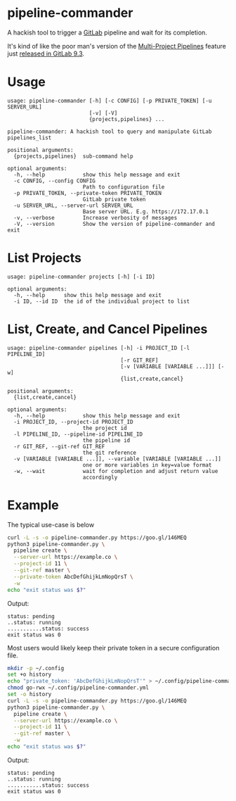 # pipeline-commander
A hackish tool to trigger a [GitLab](https://gitlab.com) pipeline and wait for its completion.

It's kind of like the poor man's version of the [Multi-Project Pipelines](https://docs.gitlab.com/ee/ci/multi_project_pipeline_graphs.html) feature just [released in GitLab 9.3](https://about.gitlab.com/2017/06/22/gitlab-9-3-released/).

# Usage
```
usage: pipeline-commander [-h] [-c CONFIG] [-p PRIVATE_TOKEN] [-u SERVER_URL]
                          [-v] [-V]
                          {projects,pipelines} ...

pipeline-commander: A hackish tool to query and manipulate GitLab
pipelines_list

positional arguments:
  {projects,pipelines}  sub-command help

optional arguments:
  -h, --help            show this help message and exit
  -c CONFIG, --config CONFIG
                        Path to configuration file
  -p PRIVATE_TOKEN, --private-token PRIVATE_TOKEN
                        GitLab private token
  -u SERVER_URL, --server-url SERVER_URL
                        Base server URL. E.g. https://172.17.0.1
  -v, --verbose         Increase verbosity of messages
  -V, --version         Show the version of pipeline-commander and exit

```

# List Projects

```
usage: pipeline-commander projects [-h] [-i ID]

optional arguments:
  -h, --help      show this help message and exit
  -i ID, --id ID  the id of the individual project to list
```

# List, Create, and Cancel Pipelines

```
usage: pipeline-commander pipelines [-h] -i PROJECT_ID [-l PIPELINE_ID]
                                    [-r GIT_REF]
                                    [-v [VARIABLE [VARIABLE ...]]] [-w]
                                    {list,create,cancel}

positional arguments:
  {list,create,cancel}

optional arguments:
  -h, --help            show this help message and exit
  -i PROJECT_ID, --project-id PROJECT_ID
                        the project id
  -l PIPELINE_ID, --pipeline-id PIPELINE_ID
                        the pipeline id
  -r GIT_REF, --git-ref GIT_REF
                        the git reference
  -v [VARIABLE [VARIABLE ...]], --variable [VARIABLE [VARIABLE ...]]
                        one or more variables in key=value format
  -w, --wait            wait for completion and adjust return value
                        accordingly
```

# Example

The typical use-case is below

```bash
curl -L -s -o pipeline-commander.py https://goo.gl/146MEQ
python3 pipeline-commander.py \
  pipeline create \
  --server-url https://example.co \
  --project-id 11 \
  --git-ref master \
  --private-token AbcDefGhijkLmNopQrsT \
  -w
echo "exit status was $?"
```
Output:
```
status: pending
..status: running
...........status: success
exit status was 0
```

Most users would likely keep their private token in a secure configuration file.

```bash
mkdir -p ~/.config
set +o history
echo "private_token: 'AbcDefGhijkLmNopQrsT'" > ~/.config/pipeline-commander.yml
chmod go-rwx ~/.config/pipeline-commander.yml
set -o history
curl -L -s -o pipeline-commander.py https://goo.gl/146MEQ
python3 pipeline-commander.py \
  pipeline create \
  --server-url https://example.co \
  --project-id 11 \
  --git-ref master \
  -w
echo "exit status was $?"
```
Output:
```
status: pending
..status: running
...........status: success
exit status was 0
```
